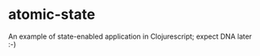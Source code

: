 atomic-state
============

An example of state-enabled application in Clojurescript; expect DNA later :-)